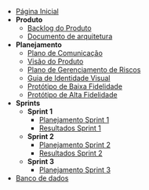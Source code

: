 <!-- docs/_sidebar.md -->
- [Página Inicial](/)
- **Produto**
  - [Backlog do Produto](/planejamento/backlog-do-produto.md)
  - [Documento de arquitetura](/planejamento/doc-de-arquitetura.md)
- **Planejamento**
  - [Plano de Comunicação](/planejamento/plano-de-comunicacao.md)
  - [Visão do Produto](/planejamento/visao-do-produto.md)
  - [Plano de Gerenciamento de Riscos](/planejamento/gerenciamento-de-riscos.md)
  - [Guia de Identidade Visual](/planejamento/identidade-visual.md)
  - [Protótipo de Baixa Fidelidade](/planejamento/prototipo-baixa.md)
  - [Protótipo de Alta Fidelidade](/planejamento/prototipo-alta.md)
- **Sprints**
  - **Sprint 1**
    - [Planejamento Sprint 1](/sprints/planning-1.md)
    - [Resultados Sprint 1](/sprints/review-1.md)
  - **Sprint 2**
    - [Planejamento Sprint 2](/sprints/planning-2.md)
    - [Resultados Sprint 2](/sprints/review-2.md)
  - **Sprint 3**
    - [Planejamento Sprint 3](/sprints/planning-3.md)
- [Banco de dados](/bancodedados/bancos-de-dados.md)
